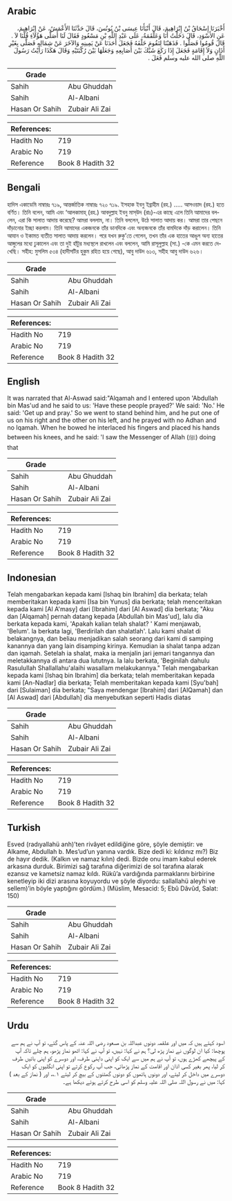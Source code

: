 ## Arabic


<div dir="rtl" lang="ar" style={{fontSize:'larger',backgroundColor:'#f8f9fa',padding:20}}>
أَخْبَرَنَا إِسْحَاقُ بْنُ إِبْرَاهِيمَ، قَالَ أَنْبَأَنَا عِيسَى بْنُ يُونُسَ، قَالَ حَدَّثَنَا الأَعْمَشُ، عَنْ إِبْرَاهِيمَ، عَنِ الأَسْوَدِ، قَالَ دَخَلْتُ أَنَا وَعَلْقَمَةُ، عَلَى عَبْدِ اللَّهِ بْنِ مَسْعُودٍ فَقَالَ لَنَا أَصَلَّى هَؤُلاَءِ قُلْنَا لاَ ‏.‏ قَالَ قُومُوا فَصَلُّوا ‏.‏ فَذَهَبْنَا لِنَقُومَ خَلْفَهُ فَجَعَلَ أَحَدَنَا عَنْ يَمِينِهِ وَالآخَرَ عَنْ شِمَالِهِ فَصَلَّى بِغَيْرِ أَذَانٍ وَلاَ إِقَامَةٍ فَجَعَلَ إِذَا رَكَعَ شَبَّكَ بَيْنَ أَصَابِعِهِ وَجَعَلَهَا بَيْنَ رُكْبَتَيْهِ وَقَالَ هَكَذَا رَأَيْتُ رَسُولَ اللَّهِ صلى الله عليه وسلم فَعَلَ ‏.‏
</div>
<div style={{backgroundColor:'#f8f9fa',padding:20, marginBottom: 10}}><table> <thead> <tr> <th>Grade</th> <th></th> </tr> </thead> <tbody> <tr><td>Sahih</td><td>Abu Ghuddah</td></tr><tr><td>Sahih</td><td>Al-Albani</td></tr><tr><td>Hasan Or Sahih</td><td>Zubair Ali Zai</td></tr></tbody></table><table> <thead> <tr> <th>References:</th> <th></th> </tr> </thead> <tbody><tr><td>Hadith No</td><td>719</td></tr><tr><td>Arabic No</td><td>719</td></tr><tr><td>Reference</td><td>Book 8 Hadith 32</td></tr></tbody></table></div>

## Bengali


<div dir="ltr" lang="bn" style={{fontSize:'larger',backgroundColor:'#f8f9fa',padding:20}}>
হাদিস একাডেমি নাম্বারঃ ৭১৯, আন্তর্জাতিক নাম্বারঃ ৭২০ ৭১৯. ইসহাক ইবনু ইব্রাহীম (রহ.) ..... আসওয়াদ (রহ.) হতে বর্ণিত। তিনি বলেন, আমি এবং ‘আলকামাহ্ (রহ.) আবদুল্লাহ ইবনু মাস্উদ (রাঃ)-এর কাছে এলে তিনি আমাদের বললেন, এরা কি সালাত আদায় করেছে? আমরা বললাম, না। তিনি বললেন, উঠে সালাত আদায় কর। আমরা তার পেছনে দাঁড়ানোর ইচ্ছা করলাম। তিনি আমাদের একজনকে তাঁর ডানদিকে এবং অন্যজনকে তাঁর বামদিকে দাঁড় করালেন। তিনি আযান ও ইকামত ব্যতীত সালাত আদায় করলেন। পরে যখন রুকু'তে গেলেন, তখন তাঁর এক হাতের আঙুল অন্য হাতের আঙ্গুলের মধ্যে ঢুকালেন এবং তা দুই হাঁটুর মধ্যস্থলে রাখলেন এবং বললেন, আমি রাসূলুল্লাহ (সা.) -কে এমন করতে দেখেছি। সহীহ: মুসলিম ৫৩৪ (হাদীসটির হুকুম রহিত হয়ে গেছে), আবু দাউদ ৬১৩, সহীহ আবু দাউদ ৬২৬।
</div>
<div style={{backgroundColor:'#f8f9fa',padding:20, marginBottom: 10}}><table> <thead> <tr> <th>Grade</th> <th></th> </tr> </thead> <tbody> <tr><td>Sahih</td><td>Abu Ghuddah</td></tr><tr><td>Sahih</td><td>Al-Albani</td></tr><tr><td>Hasan Or Sahih</td><td>Zubair Ali Zai</td></tr></tbody></table><table> <thead> <tr> <th>References:</th> <th></th> </tr> </thead> <tbody><tr><td>Hadith No</td><td>719</td></tr><tr><td>Arabic No</td><td>719</td></tr><tr><td>Reference</td><td>Book 8 Hadith 32</td></tr></tbody></table></div>

## English


<div dir="ltr" lang="en" style={{fontSize:'larger',backgroundColor:'#f8f9fa',padding:20}}>
It was narrated that Al-Aswad said:"Alqamah and I entered upon 'Abdullah bin Mas'ud and he said to us: 'Have these people prayed?' We said: 'No.' He said: 'Get up and pray.' So we went to stand behind him, and he put one of us on his right and the other on his left, and he prayed with no Adhan and no Iqamah. When he bowed he interlaced his fingers and placed his hands between his knees, and he said: 'I saw the Messenger of Allah (ﷺ) doing that
</div>
<div style={{backgroundColor:'#f8f9fa',padding:20, marginBottom: 10}}><table> <thead> <tr> <th>Grade</th> <th></th> </tr> </thead> <tbody> <tr><td>Sahih</td><td>Abu Ghuddah</td></tr><tr><td>Sahih</td><td>Al-Albani</td></tr><tr><td>Hasan Or Sahih</td><td>Zubair Ali Zai</td></tr></tbody></table><table> <thead> <tr> <th>References:</th> <th></th> </tr> </thead> <tbody><tr><td>Hadith No</td><td>719</td></tr><tr><td>Arabic No</td><td>719</td></tr><tr><td>Reference</td><td>Book 8 Hadith 32</td></tr></tbody></table></div>

## Indonesian


<div dir="ltr" lang="id" style={{fontSize:'larger',backgroundColor:'#f8f9fa',padding:20}}>
Telah mengabarkan kepada kami [Ishaq bin Ibrahim] dia berkata; telah memberitakan kepada kami [Isa bin Yunus] dia berkata; telah menceritakan kepada kami [Al A'masy] dari [Ibrahim] dari [Al Aswad] dia berkata; "Aku dan [Alqamah] pernah datang kepada [Abdullah bin Mas'ud], lalu dia berkata kepada kami, 'Apakah kalian telah shalat? ' Kami menjawab, 'Belum'. la berkata lagi, 'Berdirilah dan shalatlah'. Lalu kami shalat di belakangnya, dan beliau menjadikan salah seorang dari kami di samping kanannya dan yang lain disamping kirinya. Kemudian ia shalat tanpa adzan dan iqamah. Setelah ia shalat, maka ia menjalin jari jemari tangannya dan meletakkannya di antara dua lututnya. Ia lalu berkata, 'Beginilah dahulu Rasulullah Shallallahu'alaihi wasallam melakukannya." Telah mengabarkan kepada kami [Ishaq bin Ibrahim] dia berkata; telah memberitakan kepada kami [An-Nadlar] dia berkata; Telah memberitakan kepada kami [Syu'bah] dari [Sulaiman] dia berkata; "Saya mendengar [Ibrahim] dari [AlQamah] dan [Al Aswad] dari [Abdullah] dia menyebutkan seperti Hadis diatas
</div>
<div style={{backgroundColor:'#f8f9fa',padding:20, marginBottom: 10}}><table> <thead> <tr> <th>Grade</th> <th></th> </tr> </thead> <tbody> <tr><td>Sahih</td><td>Abu Ghuddah</td></tr><tr><td>Sahih</td><td>Al-Albani</td></tr><tr><td>Hasan Or Sahih</td><td>Zubair Ali Zai</td></tr></tbody></table><table> <thead> <tr> <th>References:</th> <th></th> </tr> </thead> <tbody><tr><td>Hadith No</td><td>719</td></tr><tr><td>Arabic No</td><td>719</td></tr><tr><td>Reference</td><td>Book 8 Hadith 32</td></tr></tbody></table></div>

## Turkish


<div dir="ltr" lang="tr" style={{fontSize:'larger',backgroundColor:'#f8f9fa',padding:20}}>
Esved (radıyallahü anh)’ten rivâyet edildiğine göre, şöyle demiştir: ve Alkame, Abdullah b. Mes’ud’un yanına vardık. Bize dedi ki: kıldınız mı?) Biz de hayır dedik. (Kalkın ve namaz kılın) dedi. Bizde onu imam kabul ederek arkasına durduk. Birimizi sağ tarafına diğerimizi de sol tarafına alarak ezansız ve kametsiz namaz kıldı. Rükû’a vardığında parmaklarını birbirine kenetleyip iki dizi arasına koyuyordu ve şöyle diyordu: sallallahü aleyhi ve sellem)’in böyle yaptığını gördüm.) (Müslim, Mesacid: 5; Ebû Dâvûd, Salat: 150)
</div>
<div style={{backgroundColor:'#f8f9fa',padding:20, marginBottom: 10}}><table> <thead> <tr> <th>Grade</th> <th></th> </tr> </thead> <tbody> <tr><td>Sahih</td><td>Abu Ghuddah</td></tr><tr><td>Sahih</td><td>Al-Albani</td></tr><tr><td>Hasan Or Sahih</td><td>Zubair Ali Zai</td></tr></tbody></table><table> <thead> <tr> <th>References:</th> <th></th> </tr> </thead> <tbody><tr><td>Hadith No</td><td>719</td></tr><tr><td>Arabic No</td><td>719</td></tr><tr><td>Reference</td><td>Book 8 Hadith 32</td></tr></tbody></table></div>

## Urdu


<div dir="rtl" lang="ur" style={{fontSize:'larger',backgroundColor:'#f8f9fa',padding:20}}>
اسود کہتے ہیں کہ میں اور علقمہ دونوں عبداللہ بن مسعود رضی اللہ عنہ کے پاس گئے، تو آپ نے ہم سے پوچھا: کیا ان لوگوں نے نماز پڑھ لی؟ ہم نے کہا: نہیں، تو آپ نے کہا: اٹھو نماز پڑھو، ہم چلے تاکہ آپ کے پیچھے کھڑے ہوں، تو آپ نے ہم میں سے ایک کو اپنی داہنی طرف، اور دوسرے کو اپنی بائیں طرف کر لیا، پھر بغیر کسی اذان اور اقامت کے نماز پڑھائی، جب آپ رکوع کرتے تو اپنی انگلیوں کو ایک دوسرے میں داخل کر لیتے، اور دونوں ہاتھوں کو دونوں گھٹنوں کے بیچ کر لیتے ۱؎، اور ( نماز کے بعد ) کہا: میں نے رسول اللہ صلی اللہ علیہ وسلم کو اسی طرح کرتے ہوئے دیکھا ہے۔
</div>
<div style={{backgroundColor:'#f8f9fa',padding:20, marginBottom: 10}}><table> <thead> <tr> <th>Grade</th> <th></th> </tr> </thead> <tbody> <tr><td>Sahih</td><td>Abu Ghuddah</td></tr><tr><td>Sahih</td><td>Al-Albani</td></tr><tr><td>Hasan Or Sahih</td><td>Zubair Ali Zai</td></tr></tbody></table><table> <thead> <tr> <th>References:</th> <th></th> </tr> </thead> <tbody><tr><td>Hadith No</td><td>719</td></tr><tr><td>Arabic No</td><td>719</td></tr><tr><td>Reference</td><td>Book 8 Hadith 32</td></tr></tbody></table></div>